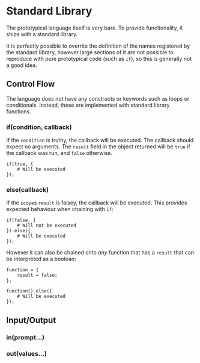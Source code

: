 Standard Library
================

The prototypical language itself is very bare. To provide functionality, it ships with a standard library.

It is perfectly possible to overrite the definition of the names registered by the standard library, however large sections of it are not possible to reproduce with pure prototypical code (such as `if`), so this is generally not a good idea.

Control Flow
------------

The language does not have any constructs or keywords such as loops or conditionals. Instead, these are implemented with standard library functions.

### if(condition, callback)

If the `condition` is truthy, the callback will be executed. The callback should expect no arguments. The `result` field in the object returned will be `true` if the callback was run, and `false` otherwise.

```
if(true, {
	# Will be executed
});
```

### else(callback)

If the `scope`s `result` is falsey, the callback will be executed. This provides expected behaviour when chaining with `if`:

```
if(false, {
	# Will not be executed
}).else({
	# Will be executed
});
```

However it can also be chained onto *any* function that has a `result` that can be interpreted as a boolean:

```
function = {
	result = false;
};

function().else({
	# Will be executed
});
```

Input/Output
------------

### in(prompt...)

### out(values...)
